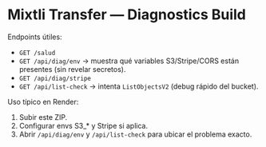 # Mixtli Transfer — Diagnostics Build

Endpoints útiles:
- `GET /salud`
- `GET /api/diag/env` → muestra qué variables S3/Stripe/CORS están presentes (sin revelar secretos).
- `GET /api/diag/stripe`
- `GET /api/list-check` → intenta `ListObjectsV2` (debug rápido del bucket).

Uso típico en Render:
1) Subir este ZIP.
2) Configurar envs S3_* y Stripe si aplica.
3) Abrir `/api/diag/env` y `/api/list-check` para ubicar el problema exacto.
